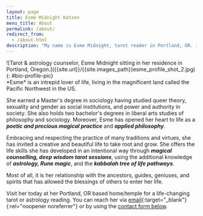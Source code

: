 ```yaml
---
layout: page
title: Esme Midnight Katzen
menu_title: About
permalink: /about/
redirect_from:
  - /about.html
description: "My name is Esme Midnight, tarot reader in Portland, OR. I have over 25 years of experience with tarot, esoteric systems of magic, psychic channeling. These can be done long distance through video apps or in my temple."
---
```

<section id="bio-intro-section" markdown=1>
<div markdown=1 id="bio-intro-pic">
![Tarot & astrology counselor, Esme Midnight sitting in her residence in Portland, Oregon.]({{site.url}}/{{site.images_path}}esme_profile_shot_2.jpg){: #bio-profile-pic}
</div>
<div id="bio-intro-text" markdown=1>
*Esme* is an intrepid lover of life, living in the magnificent land called the Pacific Northwest in the US.

She earned a Master's degree in sociology having studied queer theory, sexuality and gender as social institutions, and power and authority in society. She also holds two bachelor's degrees in liberal arts studies of philosophy and sociology. Moreover, Esme has opened her heart to life as a ***poetic and precious magical practice*** and ***applied philosophy***. 

Embracing and respecting the practice of many traditions and virtues, she has invited a creative and beautiful life to take root and grow. She offers the life skills she has developed in an intentional way through ***magical counselling, deep wisdom tarot sessions***, using the additional knowledge of ***astrology, Rune magic***, and the ***kabbalah tree of life pathways***.

Most of all, it is her relationship with the ancestors, guides, geniuses, and spirits that has allowed the blessings of others to enter her life.

Visit her today at her Portland, OR based home/temple for a life-changing tarot or astrology reading. You can reach her via [email](mailto:esme.midnight.tarot@gmail.com){:target="_blank"}{:rel="noopener noreferrer"} or by using the [contact form below](#contact-form).
</div>
</section>